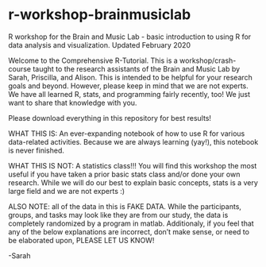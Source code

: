 # r-workshop-brainmusiclab
R workshop for the Brain and Music Lab - basic introduction to using R for data analysis and visualization. 
Updated February 2020

Welcome to the Comprehensive R-Tutorial. This is a workshop/crash-course taught to the research assistants of the Brain and Music Lab by Sarah, Priscilla, and Alison. 
This is intended to be helpful for your research goals and beyond. However, please keep in mind that we are not experts. 
We have all learned R, stats, and programming fairly recently, too! We just want to share that knowledge with you. 

Please download everything in this repository for best results! 

WHAT THIS IS: An ever-expanding notebook of how to use R for various data-related activities. 
Because we are always learning (yay!), this notebook is never finished. 

WHAT THIS IS NOT: A statistics class!!! 
You will find this workshop the most useful if you have taken a prior basic stats class and/or done your own research. 
While we will do our best to explain basic concepts, stats is a very large field and we are not experts :)

ALSO NOTE: all of the data in this is FAKE DATA. 
While the participants, groups, and tasks may look like they are from our study, the data is completely randomized by a program in matlab. 
Additionaly, if you feel that any of the below explanations are incorrect, don’t make sense, or need to be elaborated upon, PLEASE LET US KNOW! 

-Sarah
